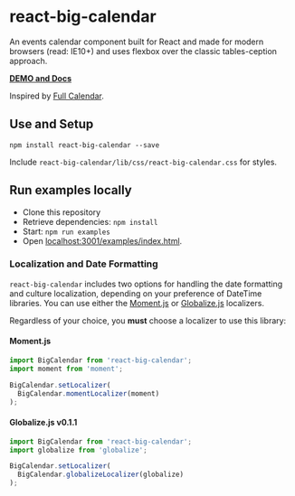 react-big-calendar
========================

An events calendar component built for React and made for modern browsers (read: IE10+) and uses flexbox over the classic tables-ception approach.

[__DEMO and Docs__](http://intljusticemission.github.io/react-big-calendar/examples/index.html)

Inspired by [Full Calendar](http://fullcalendar.io/).

## Use and Setup

`npm install react-big-calendar --save`

Include `react-big-calendar/lib/css/react-big-calendar.css` for styles.

## Run examples locally

* Clone this repository
* Retrieve dependencies: `npm install`
* Start: `npm run examples`
* Open [localhost:3001/examples/index.html](http://localhost:3001/examples/index.html).

### Localization and Date Formatting

`react-big-calendar` includes two options for handling the date formatting and culture localization, depending
on your preference of DateTime libraries. You can use either the [Moment.js](http://momentjs.com/) or [Globalize.js](https://github.com/jquery/globalize) localizers.

Regardless of your choice, you __must__ choose a localizer to use this library:

#### Moment.js

```js
import BigCalendar from 'react-big-calendar';
import moment from 'moment';

BigCalendar.setLocalizer(
  BigCalendar.momentLocalizer(moment)
);
```

#### Globalize.js v0.1.1

```js
import BigCalendar from 'react-big-calendar';
import globalize from 'globalize';

BigCalendar.setLocalizer(
  BigCalendar.globalizeLocalizer(globalize)
);
```
